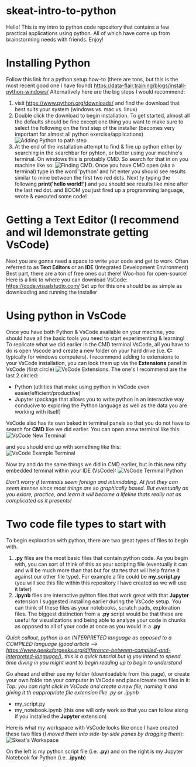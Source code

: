 # skeat-intro-to-python
Hello! This is my intro to python code repository that contains a few practical applications using python. All of which have come up from brainstorming needs with friends. Enjoy!



# Installing Python
Follow this link for a python setup how-to (there are tons, but this is the most recent good one I have found)
https://data-flair.training/blogs/install-python-windows/
Alternatively here are the big steps I would recommend:
1. visit https://www.python.org/downloads/ and find the download that best suits your system (windows vs. mac vs. linux)
2. Double click the download to begin installation. To get started, almost all the defaults should be fine except one thing you want to make sure to select the following on the first step of the installer (becomes very important for almost all python exercise/applications) ![Adding Python to path step ](/images/py-to-path.PNG)
3. At the end of the installation attempt to find & fire up python either by searching in the searchbar for pyhton, or better using your machine's terminal. On windows this is probably CMD. So search for that in on you machine like so: ![Finding CMD](/images/finding-cmd.PNG). Once you have CMD open (aka a terminal) type in the word 'python' and hit enter you should see results similar to mine between the first two red dots. Next ty typing the following **print('hello world!')** and you should see results like mine after the last red dot. and BOOM you just fired up a programming language, wrote & executed some code!


# Getting a Text Editor (I recommend and wil ldemonstrate getting VsCode)
Next you are gonna need a space to write your code and get to work. Often referred to as **Text Editors** or an **IDE** (Integrated Development Environment)
Best part, there are a ton of free ones out there! Woo-hoo for open-source!
Here is a link to where you can download VsCode: https://code.visualstudio.com/
Set up for this one should be as simple as downloading and running the installer

# Using python in VsCode

Once you have both Python & VsCode available on your machine, you should have all the basic tools you need to start experimenting & learning!
To replicate what we did earlier in the CMD terminal VsCode, all you have to do is open Vscode and create a new folder on your hard drive (i.e. **C:** typically for windows computers).
I recommend adding to extensions to your VsCode installation, you can look them up via the **Extensions** panel in VsCode (first circle) ![VsCode Extensions](/images/vscode-extensions.PNG). The one's I recommend are the last 2 circled: 
- Python  (utlilties that make using python in VsCode even easier/efficient/productive)
- Jupyter (package that allows you to write python in an interactive way conducive to exploring the Python language as well as the data you are working with itself)

VsCode also has its own baked in terminal panels so that you do not have to search for **CMD** like we did earlier. 
You can open anew terminal like this: ![VsCode New Terminal](/images/vscode-new-terminal.PNG)

and you should end up with something like this: ![VsCode Example Terminal](/images/vscode-example-terminal.PNG)

Now try and do the same things we did in CMD earlier, but in this new nifty embedded terminal within your IDE (VsCode): ![VsCode Terminal Python](/images/vscode-terminal-py.PNG)

*Don't worry if terminals seem foreign and intimidating. At first they can seem intense since most things are so graphically based. But eventually as you exlore, practice, and learn it will become a lifeline thats really not as complicated as it presents!*

# Two code file types to start with
To begin exploration with python, there are two great types of files to begin with. 

1. **.py** files are the most basic files that contain python code. As you begin with, you can sort of think of this as your scripting file (eventually it can and will be much more than that but for startes that will help frame it against our other file type). For example a file could be **my_script.py** (you will see this file within this repository I have created as we will use it later)
2. **.ipynb** files are interactive pyhton files that work great with that **Jupyter** extension I suggested installing earlier during the VsCode setup. You can think of these files as your notebooks, scratch pads, exploration files. The biggest distinction from a **.py** script would be that these are useful for visualizations and being able to analyze your code in chunks as opposed to all of your code at once as you would in a **.py**

*Quick callout, python is an INTERPRETED language as opposed to a COMPILED language (good article --> https://www.geeksforgeeks.org/difference-between-compiled-and-interpreted-language/), this is a quick tutorial but ig you intend to spend time diving in you might want to begin reading up to begin to understand*

Go ahead and either use my folder (downloadable from this page), or create your own folde ron your computer in VsCode and place/create two files in it:
*Top: you can right click in VsCode and create a new file, naming it and giving it th eappropriate file extension like .py or .ipynb*
- my_script.py
- my_notebook.ipynb (this one will only work so that you can follow along  if you installed the **Jupyter** extension)

Here is what my workspace with VsCode looks like once I have created these two files (*I moved them into side-by-side panes by dragging them*): ![Skeat's Workspace](/images/workspace.PNG)

On the left is my python script file (i.e. **.py**) and on the right is my Jupyter Notebook for Python (i.e. **.ipynb**)

